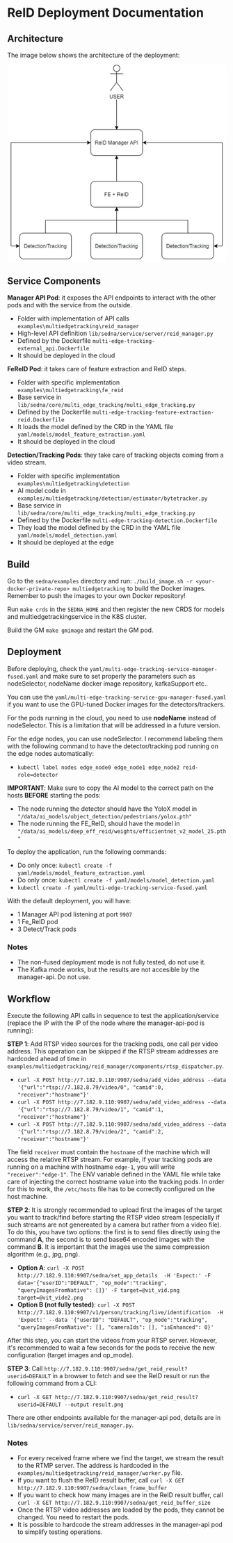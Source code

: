# ReID Deployment Documentation

## Architecture

The image below shows the architecture of the deployment:

![image info](./arch.png)

## Service Components

**Manager API Pod**: it exposes the API endpoints to interact with the other pods and with the service from the outside.

- Folder with implementation of API calls `examples\multiedgetracking\reid_manager`
- High-level API definition `lib/sedna/service/server/reid_manager.py`
- Defined by the Dockerfile `multi-edge-tracking-external_api.Dockerfile`
- It should be deployed in the cloud

**FeReID Pod**: it takes care of feature extraction and ReID steps.

- Folder with specific implementation `examples\multiedgetracking\fe_reid`
- Base service in `lib/sedna/core/multi_edge_tracking/multi_edge_tracking.py`
- Defined by the Dockerfile `multi-edge-tracking-feature-extraction-reid.Dockerfile`
- It loads the model defined by the CRD in the YAML file `yaml/models/model_feature_extraction.yaml`
- It should be deployed in the cloud

**Detection/Tracking Pods**: they take care of tracking objects coming from a video stream.

- Folder with specific implementation `examples\multiedgetracking\detection`
- AI model code in `examples/multiedgetracking/detection/estimator/bytetracker.py`
- Base service in `lib/sedna/core/multi_edge_tracking/multi_edge_tracking.py`
- Defined by the Dockerfile `multi-edge-tracking-detection.Dockerfile`
- They load the model defined by the CRD in the YAML file `yaml/models/model_detection.yaml`
- It should be deployed at the edge

## Build

Go to the `sedna/examples` directory and run: `./build_image.sh -r <your-docker-private-repo> multiedgetracking` to build the Docker images. Remember to push the images to your own Docker repository!

Run `make crds` in the `SEDNA_HOME` and then register the new CRDS for models and multiedgetrackingservice in the K8S cluster.

Build the GM `make gmimage` and restart the GM pod.

## Deployment

Before deploying, check the `yaml/multi-edge-tracking-service-manager-fused.yaml` and make sure to set properly the parameters such as nodeSelector, nodeName docker image repository, kafkaSupport etc..

You can use the `yaml/multi-edge-tracking-service-gpu-manager-fused.yaml` if you want to use the GPU-tuned Docker images for the detectors/trackers.

For the pods running in the cloud, you need to use **nodeName** instead of nodeSelector. This is a limitation that will be addressed in a future version.

For the edge nodes, you can use nodeSelector. I recommend labeling them with the following command to have the detector/tracking pod running on the edge nodes automatically:

- `kubectl label nodes edge_node0 edge_node1 edge_node2 reid-role=detector`

**IMPORTANT**: Make sure to copy the AI model to the correct path on the hosts **BEFORE** starting the pods:

- The node running the detector should have the YoloX model in `"/data/ai_models/object_detection/pedestrians/yolox.pth"`
- The node running the FE_ReID, should have the model in `"/data/ai_models/deep_eff_reid/weights/efficientnet_v2_model_25.pth"`

To deploy the application, run the following commands:

- Do only once: `kubectl create -f yaml/models/model_feature_extraction.yaml`
- Do only once: `kubectl create -f yaml/models/model_detection.yaml`
- `kubectl create -f yaml/multi-edge-tracking-service-fused.yaml`

With the default deployment, you will have:

- 1 Manager API pod listening at port `9907`
- 1 Fe_ReID pod
- 3 Detect/Track pods

### Notes

- The non-fused deployment mode is not fully tested, do not use it.
- The Kafka mode works, but the results are not accesible by the manager-api. Do not use.

## Workflow

Execute the following API calls in sequence to test the application/service (replace the IP with the IP of the node where the manager-api-pod is running):

**STEP 1**: Add RTSP video sources for the tracking pods, one call per video address. This operation can be skipped if the RTSP stream addresses are hardcoded ahead of time in `examples/multiedgetracking/reid_manager/components/rtsp_dispatcher.py`.

- `curl -X POST http://7.182.9.110:9907/sedna/add_video_address --data '{"url":"rtsp://7.182.8.79/video/0", "camid":0, "receiver":"hostname"}'`
- `curl -X POST http://7.182.9.110:9907/sedna/add_video_address --data '{"url":"rtsp://7.182.8.79/video/1", "camid":1, "receiver":"hostname"}'`
- `curl -X POST http://7.182.9.110:9907/sedna/add_video_address --data '{"url":"rtsp://7.182.8.79/video/2", "camid":2, "receiver":"hostname"}'`

The field `receiver` must contain the `hostname` of the machine which will access the relative RTSP stream. For example, if your tracking pods are running on a machine with hostname `edge-1`, you will write `"receiver":"edge-1"`. The ENV variable defined in the YAML file while take care of injecting the correct hostname value into the tracking pods. In order for this to work, the `/etc/hosts` file has to be correctly configured on the host machine.

**STEP 2**: It is strongly recommended to upload first the images of the target you want to track/find before starting the RTSP video stream (especially if such streams are not genereated by a camera but rather from a video file). To do this, you have two options: the first is to send files directly using the command **A**, the second is to send base64 encoded images with the command **B**. It is important that the images use the same compression algorithm (e.g., jpg, png).

- **Option A**: `curl -X POST http://7.182.9.110:9907/sedna/set_app_details  -H 'Expect:' -F data='{"userID":"DEFAULT", "op_mode":"tracking", "queryImagesFromNative": []}' -F target=@vit_vid.png  target=@vit_vide2.png`
- **Option B (not fully tested)**: `curl -X POST http://7.182.9.110:9907/v1/person/tracking/live/identification  -H 'Expect:' --data '{"userID": "DEFAULT", "op_mode":"tracking", "queryImagesFromNative": [], "cameraIds": [], "isEnhanced": 0}'`

After this step, you can start the videos from your RTSP server. However, it's recommended to wait a few seconds for the pods to receive the new configuration (target images and op_mode).

**STEP 3**: Call `http://7.182.9.110:9907/sedna/get_reid_result?userid=DEFAULT` in a browser to fetch and see the ReID result or run the following command from a CLI:

- `curl -X GET http://7.182.9.110:9907/sedna/get_reid_result?userid=DEFAULT --output result.png`

There are other endpoints available for the manager-api pod, details are in `lib/sedna/service/server/reid_manager.py`.

### Notes

- For every received frame where we find the target, we stream the result to the RTMP server. The address is hardcoded in the `examples/multiedgetracking/reid_manager/worker.py` file. 
- If you want to flush the ReID result buffer, call `curl -X GET http://7.182.9.110:9907/sedna/clean_frame_buffer`
- If you want to check how many images are in the ReID result buffer, call `curl -X GET http://7.182.9.110:9907/sedna/get_reid_buffer_size`
- Once the RTSP video addresses are loaded by the pods, they cannot be changed. You need to restart the pods.
- It is possible to hardcode the stream addresses in the manager-api pod to simplify testing operations.